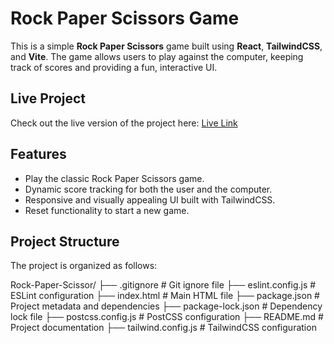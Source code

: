 # Rock Paper Scissors Game

This is a simple **Rock Paper Scissors** game built using **React**, **TailwindCSS**, and **Vite**. The game allows users to play against the computer, keeping track of scores and providing a fun, interactive UI.

## Live Project

Check out the live version of the project here: [Live Link](https://your-live-project-link.com)

## Features

- Play the classic Rock Paper Scissors game.
- Dynamic score tracking for both the user and the computer.
- Responsive and visually appealing UI built with TailwindCSS.
- Reset functionality to start a new game.

## Project Structure

The project is organized as follows:

Rock-Paper-Scissor/ ├── .gitignore # Git ignore file
├── eslint.config.js # ESLint configuration
├── index.html # Main HTML file
├── package.json # Project metadata and dependencies
├── package-lock.json # Dependency lock file
├── postcss.config.js # PostCSS configuration
├── README.md # Project documentation
├── tailwind.config.js # TailwindCSS configuration